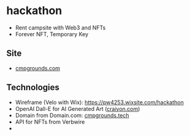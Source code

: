 # hackathon
- Rent campsite with Web3 and NFTs
- Forever NFT, Temporary Key

## Site 
- [cmpgrounds.com](cmpgrounds.com)

## Technologies
- Wireframe (Velo with Wix): https://pw4253.wixsite.com/hackathon
- OpenAI Dall-E for AI Generated Art ([craiyon.com](craiyon.com)) 
- Domain from Domain.com: [cmpgrounds.tech](cmpgrounds.tech)
- API for NFTs from Verbwire
- 

